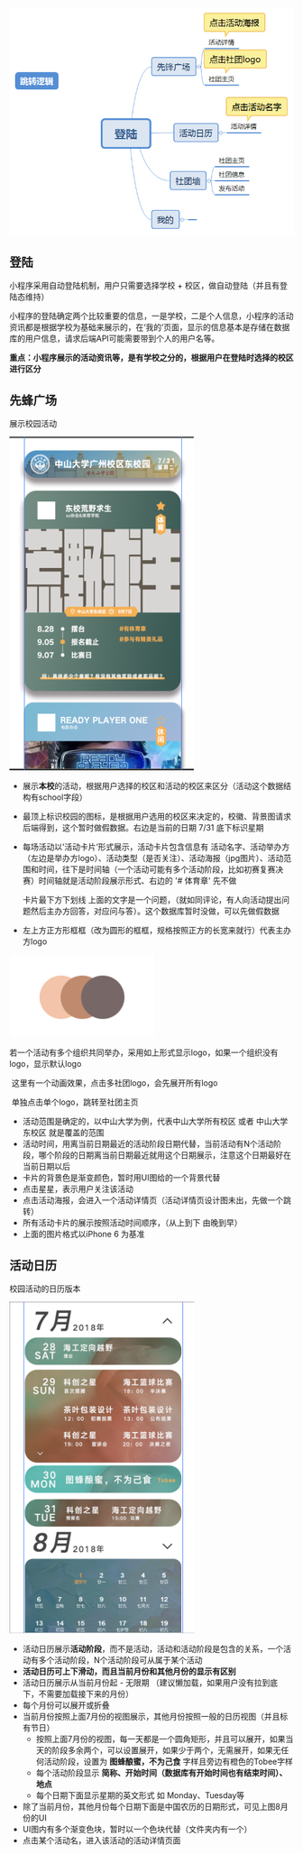 ![](UI/跳转逻辑.png)

## 登陆

小程序采用自动登陆机制，用户只需要选择学校 + 校区，做自动登陆（并且有登陆态维持）

小程序的登陆确定两个比较重要的信息，一是学校，二是个人信息，小程序的活动资讯都是根据学校为基础来展示的，在‘我的’页面，显示的信息基本是存储在数据库的用户信息，请求后端API可能需要带到个人的用户名等。

**重点：小程序展示的活动资讯等，是有学校之分的，根据用户在登陆时选择的校区进行区分**

## 先蜂广场

展示校园活动

![](UI/先蜂广场/先蜂广场.jpg)

* 展示**本校**的活动，根据用户选择的校区和活动的校区来区分（活动这个数据结构有school字段）

* 最顶上标识校园的图标，是根据用户选用的校区来决定的，校徽、背景图请求后端得到，这个暂时做假数据。右边是当前的日期 7/31 底下标识星期

* 每场活动以’活动卡片‘形式展示，活动卡片包含信息有 活动名字、活动举办方（左边是举办方logo）、活动类型（是否关注）、活动海报（jpg图片）、活动范围和时间，往下是时间轴（一个活动可能有多个活动阶段，比如初赛复赛决赛）时间轴就是活动阶段展示形式、右边的 '# 体育章' 先不做

  卡片最下方下划线 上面的文字是一个问题，（就如同评论，有人向活动提出问题然后主办方回答，对应问与答）。这个数据库暂时没做，可以先做假数据

* 左上方正方形框框（改为圆形的框框，规格按照正方的长宽来就行）代表主办方logo


![](UI/先蜂广场/多社团logo.png)

​	若一个活动有多个组织共同举办，采用如上形式显示logo，如果一个组织没有logo，显示默认logo

​	这里有一个动画效果，点击多社团logo，会先展开所有logo

​	单独点击单个logo，跳转至社团主页

* 活动范围是确定的，以中山大学为例，代表中山大学所有校区 或者 中山大学东校区 就是覆盖的范围
* 活动时间，用离当前日期最近的活动阶段日期代替，当前活动有N个活动阶段，哪个阶段的日期离当前日期最近就用这个日期展示，注意这个日期最好在当前日期以后
* 卡片的背景色是渐变颜色，暂时用UI图给的一个背景代替
* 点击星星，表示用户关注该活动
* 点击活动海报，会进入一个活动详情页（活动详情页设计图未出，先做一个跳转）
* 所有活动卡片的展示按照活动时间顺序，（从上到下 由晚到早）
* 上面的图片格式以iPhone 6 为基准


## 活动日历

校园活动的日历版本

![](UI/活动日历/活动日历.png)

* 活动日历展示**活动阶段**，而不是活动，活动和活动阶段是包含的关系，一个活动有多个活动阶段，N个活动阶段可从属于某个活动
* **活动日历可上下滑动，而且当前月份和其他月份的显示有区别**
* 活动日历展示从当前月份起 - 无限期 （建议懒加载，如果用户没有拉到底下，不需要加载接下来的月份）
* 每个月份可以展开或折叠
* 当前月份按照上面7月份的视图展示，其他月份按照一般的日历视图（并且标有节日）
  * 按照上面7月份的视图，每一天都是一个圆角矩形，并且可以展开，如果当天的阶段多余两个，可以设置展开，如果少于两个，无需展开，如果无任何活动阶段，设置为 **图蜂酿蜜，不为己食** 字样且旁边有橙色的Tobee字样
  * 每个活动阶段显示 **简称、开始时间（数据库有开始时间也有结束时间）、地点**
  * 每个日期下面显示星期的英文形式 如 Monday、Tuesday等
* 除了当前月份，其他月份每个日期下面是中国农历的日期形式，可见上图8月份的UI
* UI图内有多个渐变色块，暂时以一个色块代替（文件夹内有一个）
* 点击某个活动名，进入该活动的活动详情页面